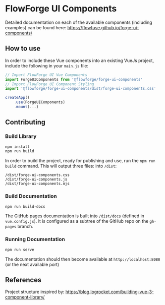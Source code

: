 # FlowForge UI Components

Detailed documentation on each of the available components (including examples) can be found here: https://flowfuse.github.io/forge-ui-components/

## How to use

In order to include these Vue components into an existing VueJs project, include the following in your `main.js` file:

```javascript
// Import FlowForge UI Vue Components
import ForgeUIComponents from '@flowforge/forge-ui-components'
// Import FlowForge UI Component Styling
import '@flowforge/forge-ui-components/dist/forge-ui-components.css'

createApp()
    .use(ForgeUIComponents)
    .mount(...)

```

## Contributing

### Build Library

```bash
npm install
npm run build
```

In order to build the project, ready for publishing and use, run the `npm run build` command. This will output three files: into `/dist`:

```
/dist/forge-ui-components.css
/dist/forge-ui-components.js
/dist/forge-ui-components.mjs
```

### Build Documentation

```bash
npm run build-docs
```

The GitHub pages documentation is built into `/dist/docs` (defined in `vue.config.js`). It is configured as a subtree of the GitHub repo on the `gh-pages` branch.


### Running Documentation

```bash
npm run serve
```

The documentation should then become available at `http://localhost:8080` (or the next available port)


## References

Project structure inspired by: https://blog.logrocket.com/building-vue-3-component-library/
